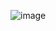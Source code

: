 ![image](https://user-images.githubusercontent.com/29478722/119668559-ddfb2780-be69-11eb-9ff1-fa5ef0d1f71f.png)

